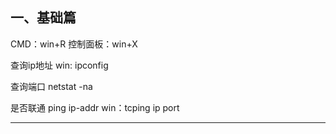 ## 一、基础篇

CMD：win+R
控制面板：win+X

查询ip地址
win: ipconfig

查询端口
netstat -na

是否联通
ping ip-addr
win：tcping ip port

----

